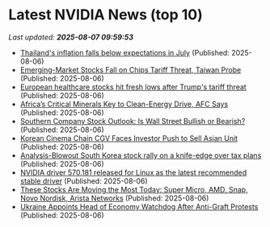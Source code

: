 # Latest NVIDIA News (top 10)
_Last updated: **2025-08-07 09:59:53**_

- [Thailand's inflation falls below expectations in July](https://biztoc.com/x/f5edfe7355356bbd) (Published: 2025-08-06)
- [Emerging-Market Stocks Fall on Chips Tariff Threat, Taiwan Probe](https://biztoc.com/x/b4aaf5416ff2c7d9) (Published: 2025-08-06)
- [European healthcare stocks hit fresh lows after Trump's tariff threat](https://biztoc.com/x/d26c4d1282e126f8) (Published: 2025-08-06)
- [Africa’s Critical Minerals Key to Clean-Energy Drive, AFC Says](https://biztoc.com/x/51fafc5df69cf5dc) (Published: 2025-08-06)
- [Southern Company Stock Outlook: Is Wall Street Bullish or Bearish?](https://biztoc.com/x/5a3670397ddc85b5) (Published: 2025-08-06)
- [Korean Cinema Chain CGV Faces Investor Push to Sell Asian Unit](https://biztoc.com/x/a6921090c1cbcb32) (Published: 2025-08-06)
- [Analysis-Blowout South Korea stock rally on a knife-edge over tax plans](https://biztoc.com/x/a8fe73653ebb467d) (Published: 2025-08-06)
- [NVIDIA driver 570.181 released for Linux as the latest recommended stable driver](https://www.gamingonlinux.com/2025/08/nvidia-driver-570-181-released-for-linux-as-the-latest-recommended-stable-driver/.) (Published: 2025-08-06)
- [These Stocks Are Moving the Most Today: Super Micro, AMD, Snap, Novo Nordisk, Arista Networks](https://biztoc.com/x/8439ed3105ff1073) (Published: 2025-08-06)
- [Ukraine Appoints Head of Economy Watchdog After Anti-Graft Protests](https://biztoc.com/x/ad7fa4c9419a36a6) (Published: 2025-08-06)
